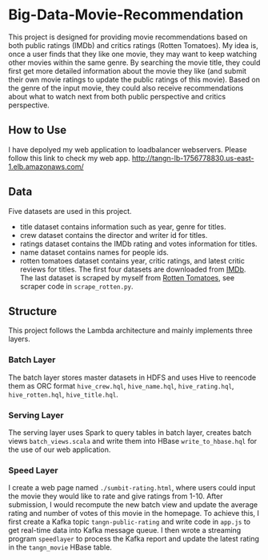 # Big-Data-Movie-Recommendation

This project is designed for providing movie recommendations based on both public ratings (IMDb) and critics ratings (Rotten Tomatoes). My idea is, once a user finds that they like one movie, they may want to keep watching other movies within the same genre. By searching the movie title, they could first get more detailed information about the movie they like (and submit their own movie ratings to update the public ratings of this movie). Based on the genre of the input movie, they could also receive recommendations about what to watch next from both public perspective and critics perspective.

## How to Use
I have depolyed my web application to loadbalancer webservers. Please follow this link to check my web app.
http://tangn-lb-1756778830.us-east-1.elb.amazonaws.com/

## Data 

Five datasets are used in this project. 
* title dataset contains information such as year, genre for titles.
* crew dataset contains the director and writer id for titles.
* ratings dataset contains the IMDb rating and votes information for titles.
* name dataset contains names for people ids.
* rotten tomatoes dataset contains year, critic ratings, and latest critic reviews for titles.
The first four datasets are downloaded from [IMDb](https://datasets.imdbws.com/). The last dataset is scraped by myself from [Rotten Tomatoes](https://www.rottentomatoes.com/), see scraper code in `scrape_rotten.py`.

## Structure

This project follows the Lambda architecture and mainly implements three layers.

### Batch Layer
The batch layer stores master datasets in HDFS and uses Hive to reencode them as ORC format `hive_crew.hql`, `hive_name.hql`, `hive_rating.hql`, `hive_rotten.hql`, `hive_title.hql`.

### Serving Layer
The serving layer uses Spark to query tables in batch layer, creates batch views `batch_views.scala` and write them into HBase `write_to_hbase.hql` for the use of our web application.

### Speed Layer
I create a web page named `./sumbit-rating.html`, where users could input the movie they would like to rate and give ratings from 1-10. After submission, I would recompute the new batch view and update the average rating and number of votes of this movie in the homepage. To achieve this, I first create a Kafka topic `tangn-public-rating` and write code in `app.js` to get real-time data into Kafka message queue. I then wrote a streaming program `speedlayer` to process the Kafka report and update the latest rating in the `tangn_movie` HBase table.

